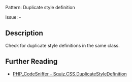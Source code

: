 Pattern: Duplicate style definition

Issue: -

## Description

Check for duplicate style definitions in the same class.

## Further Reading

* [PHP_CodeSniffer - Squiz.CSS.DuplicateStyleDefinition](https://github.com/squizlabs/PHP_CodeSniffer/blob/master/src/Standards/Squiz/Sniffs/CSS/DuplicateStyleDefinitionSniff.php)